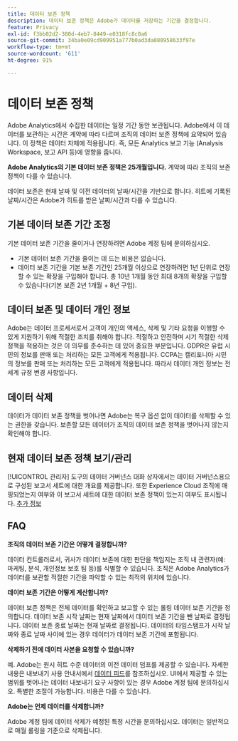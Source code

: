 ```yaml
---
title: 데이터 보존 정책
description: 데이터 보존 정책은 Adobe가 데이터를 저장하는 기간을 결정합니다.
feature: Privacy
exl-id: f3bb02d2-380d-4eb7-8449-e0318fc8c0a6
source-git-commit: 34ba0e09cd909951a777b0ad3da080958633f97e
workflow-type: tm+mt
source-wordcount: '611'
ht-degree: 91%

---
```


# 데이터 보존 정책

Adobe Analytics에서 수집한 데이터는 일정 기간 동안 보관됩니다. Adobe에서 이 데이터를 보관하는 시간은 계약에 따라 다르며 조직의 데이터 보존 정책에 요약되어 있습니다. 이 정책은 데이터 자체에 적용됩니다. 즉, 모든 Analytics 보고 기능 (Analysis Workspace, 보고 API 등)에 영향을 줍니다.

**Adobe Analytics의 기본 데이터 보존 정책은 25개월입니다.** 계약에 따라 조직의 보존 정책이 다를 수 있습니다.

데이터 보존은 현재 날짜 및 이전 데이터의 날짜/시간을 기반으로 합니다. 히트에 기록된 날짜/시간은 Adobe가 히트를 받은 날짜/시간과 다를 수 있습니다.

## 기본 데이터 보존 기간 조정

기본 데이터 보존 기간을 줄이거나 연장하려면 Adobe 계정 팀에 문의하십시오.

* 기본 데이터 보존 기간을 줄이는 데 드는 비용은 없습니다.
* 데이터 보존 기간을 기본 보존 기간인 25개월 이상으로 연장하려면 1년 단위로 연장할 수 있는 확장을 구입해야 합니다. 총 10년 1개월 동안 최대 8개의 확장을 구입할 수 있습니다(기본 보존 2년 1개월 + 8년 구입).

## 데이터 보존 및 데이터 개인 정보

Adobe는 데이터 프로세서로서 고객이 개인의 액세스, 삭제 및 기타 요청을 이행할 수 있게 지원하기 위해 적절한 조치를 취해야 합니다. 적절하고 안전하며 시기 적절한 삭제 정책을 적용하는 것은 이 의무를 준수하는 데 있어 중요한 부분입니다. GDPR은 유럽 시민의 정보를 판매 또는 처리하는 모든 고객에게 적용됩니다. CCPA는 캘리포니아 시민의 정보를 판매 또는 처리하는 모든 고객에게 적용됩니다. 따라서 데이터 개인 정보는 전 세계 규정 변경 사항입니다.

## 데이터 삭제

데이터가 데이터 보존 정책을 벗어나면 Adobe는 복구 옵션 없이 데이터를 삭제할 수 있는 권한을 갖습니다. 보존할 모든 데이터가 조직의 데이터 보존 정책을 벗어나지 않는지 확인해야 합니다.

## 현재 데이터 보존 정책 보기/관리

[!UICONTROL 관리자] 도구의 데이터 거버넌스 대화 상자에서는 데이터 거버넌스용으로 구성된 보고서 세트에 대한 개요를 제공합니다. 또한 Experience Cloud 조직에 매핑되었는지 여부와 이 보고서 세트에 대한 데이터 보존 정책이 있는지 여부도 표시됩니다. [추가 정보](/help/admin/admin/c-data-governance/an-gdpr-workflow.md)

## FAQ

**조직의 데이터 보존 기간은 어떻게 결정합니까?**

데이터 컨트롤러로서, 귀사가 데이터 보존에 대한 판단을 책임지는 조직 내 관련자(예: 마케팅, 분석, 개인정보 보호 팀 등)를 식별할 수 있습니다. 조직은 Adobe Analytics가 데이터를 보관할 적절한 기간을 파악할 수 있는 최적의 위치에 있습니다.

**데이터 보존 기간은 어떻게 계산합니까?**

데이터 보존 정책은 전체 데이터를 확인하고 보고할 수 있는 롤링 데이터 보존 기간을 정의합니다. 데이터 보존 시작 날짜는 현재 날짜에서 데이터 보존 기간을 뺀 날짜로 결정됩니다. 데이터 보존 종료 날짜는 현재 날짜로 결정됩니다. 데이터의 타임스탬프가 시작 날짜와 종료 날짜 사이에 있는 경우 데이터가 데이터 보존 기간에 포함됩니다.

**삭제하기 전에 데이터 사본을 요청할 수 있습니까?**

예. Adobe는 원시 히트 수준 데이터의 이전 데이터 덤프를 제공할 수 있습니다. 자세한 내용은 내보내기 사용 안내서에서 [데이터 피드](/help/export/analytics-data-feed/data-feed-overview.md)를 참조하십시오. UI에서 제공할 수 있는 범위를 벗어나는 데이터 내보내기 요구 사항이 있는 경우 Adobe 계정 팀에 문의하십시오. 특별한 조절이 가능합니다. 비용은 다를 수 있습니다.

**Adobe는 언제 데이터를 삭제합니까?**

Adobe 계정 팀에 데이터 삭제가 예정된 특정 시간을 문의하십시오. 데이터는 일반적으로 매월 롤링을 기준으로 삭제됩니다.

